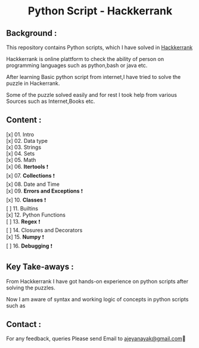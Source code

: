 <h1 align="center">Python Script - Hackkerrank</h1>

<h2>Background :</h2>

This repository contains Python scripts, which I have solved in [Hackkerrank](https://www.hackerrank.com/domains/shell)<br /> 

Hackkerrank is online plattform to check the ability of person on programming languages such as python,bash or java etc. 

After learning Basic python script from internet,I have tried to solve the puzzle in Hackerrank. 

Some of the puzzle solved easily and for rest I took help from various Sources such as Internet,Books etc.

<h2>Content :</h2>

[x] 01. Intro  <br />
[x] 02. Data type <br />
[x] 03. Strings <br />
[x] 04. Sets <br />
[x] 05. Math <br />
[x] 06. **Itertools** :exclamation: <br />
[x] 07. **Collections** :exclamation: <br />
[x] 08. Date and Time <br />
[x] 09. **Errors and Exceptions** :exclamation: <br />
[x] 10. **Classes** :exclamation: <br />
[ ] 11. Builtins  <br />
[x] 12. Python Functions <br />
[ ] 13. **Regex** :exclamation: <br />
[ ] 14. Closures and Decorators <br />
[x] 15. **Numpy** :exclamation: <br />
[ ] 16. **Debugging** :exclamation: <br />



<h2>Key Take-aways :</h2>

 From Hackkerrank I have got hands-on experience on python scripts after solving the puzzles. 
 
 Now I am aware of syntax and working logic of concepts in python scripts such as



<h2>Contact :</h2>

For any feedback, queries Please send Email to ajeyanayak@gmail.com:star2:

